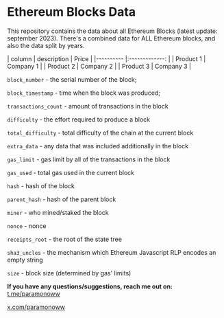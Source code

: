 # Ethereum Blocks Data
This repository contains the data about all Ethereum Blocks (latest update: september 2023). There's a combined data for ALL Ethereum blocks, and also the data split by years.

| column | description | Price | 
|---------- |:-------------: |
| Product 1 | Company 1 |
| Product 2 | Company 2 |
| Product 3 | Company 3 |




`block_number` - the serial number of the block;

`block_timestamp` - time when the block was produced;

`transactions_count` - amount of transactions in the block

`difficulty` - the effort required to produce a block

`total_difficulty` - total difficulty of the chain at the current block

`extra_data` - any data that was included additionally in the block

`gas_limit` - gas limit by all of the transactions in the block

`gas_used` - total gas used in the current block

`hash` - hash of the block

`parent_hash` - hash of the parent block

`miner` - who mined/staked the block

`nonce` - nonce

`receipts_root` - the root of the state tree

`sha3_uncles` - the mechanism which Ethereum Javascript RLP encodes an empty string

`size` - block size (determined by gas' limits)

**If you have any questions/suggestions, reach me out on:**
[t.me/paramonoww](https://t.me/paramonoww)

[x.com/paramonoww](https://twitter.com/paramonoww)

